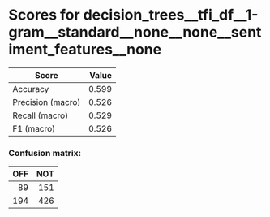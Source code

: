 # Scores for decision_trees__tfi_df__1-gram__standard__none__none__sentiment_features__none
|      Score      |Value|
|-----------------|----:|
|Accuracy         |0.599|
|Precision (macro)|0.526|
|Recall (macro)   |0.529|
|F1 (macro)       |0.526|

### Confusion matrix:
|OFF|NOT|
|--:|--:|
| 89|151|
|194|426|
